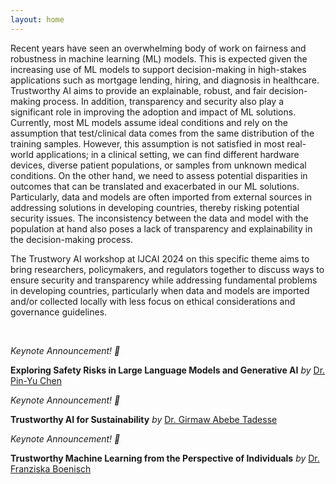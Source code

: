 ```yaml
---
layout: home
---
```

Recent years have seen an overwhelming body of work on fairness and robustness in machine learning (ML) models. This is expected given the increasing use of ML models to support decision-making in high-stakes applications such as mortgage lending, hiring, and diagnosis in healthcare. Trustworthy AI aims to provide an explainable, robust, and fair decision-making process. In addition, transparency and security also play a significant role in improving the adoption and impact of ML solutions. Currently, most ML models assume ideal conditions and rely on the assumption that test/clinical data comes from the same distribution of the training samples. However, this assumption is not satisfied in most real-world applications; in a clinical setting, we can find different hardware devices, diverse patient populations, or samples from unknown medical conditions. On the other hand, we need to assess potential disparities in outcomes that can be translated and exacerbated in our ML solutions. Particularly, data and models are often imported from external sources in addressing solutions in developing countries, thereby risking potential security issues. The inconsistency between the data and model with the population at hand also poses a lack of transparency and explainability in the decision-making process.

The Trustwory AI workshop at IJCAI 2024 on this specific theme aims to bring researchers, policymakers, and regulators together to discuss ways to ensure security and transparency while addressing fundamental problems in developing countries, particularly when data and models are imported and/or collected locally with less focus on ethical considerations and governance guidelines.

<br/>

*Keynote Announcement! 📢*

**Exploring Safety Risks in Large Language Models and Generative AI** *by* [Dr. Pin-Yu Chen](speakers/pin-yu/) 

*Keynote Announcement! 📢*

**Trustworthy AI for Sustainability** *by* [Dr. Girmaw Abebe Tadesse](speakers/girmaw/) 

*Keynote Announcement! 📢*

**Trustworthy Machine Learning from the Perspective of Individuals** *by* [Dr. Franziska Boenisch](speakers/Franziska/) 

<br/>
